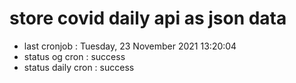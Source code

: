 # store covid daily api as json data

- last cronjob : Tuesday, 23 November 2021 13:20:04
- status og cron : success
- status daily cron : success
      
      